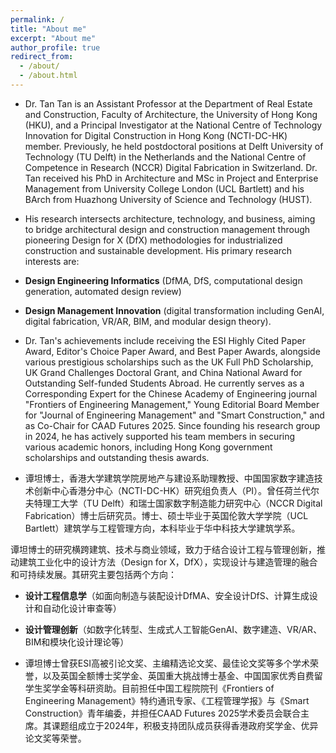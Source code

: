 ```yaml
---
permalink: /
title: "About me"
excerpt: "About me"
author_profile: true
redirect_from: 
  - /about/
  - /about.html
---
```

* Dr. Tan Tan is an Assistant Professor at the Department of Real Estate and Construction, Faculty of Architecture, the University of Hong Kong (HKU), and a Principal Investigator at the National Centre of Technology Innovation for Digital Construction in Hong Kong (NCTI-DC-HK) member. Previously, he held postdoctoral positions at Delft University of Technology (TU Delft) in the Netherlands and the National Centre of Competence in Research (NCCR) Digital Fabrication in Switzerland. Dr. Tan received his PhD in Architecture and MSc in Project and Enterprise Management from University College London (UCL Bartlett) and his BArch from Huazhong University of Science and Technology (HUST).

* His research intersects architecture, technology, and business, aiming to bridge architectural design and construction management through pioneering Design for X (DfX) methodologies for industrialized construction and sustainable development. His primary research interests are: 
* **Design Engineering Informatics** (DfMA, DfS, computational design generation, automated design review) 
* **Design Management Innovation** (digital transformation including GenAI, digital fabrication, VR/AR, BIM, and modular design theory).

* Dr. Tan's achievements include receiving the ESI Highly Cited Paper Award, Editor's Choice Paper Award, and Best Paper Awards, alongside various prestigious scholarships such as the UK Full PhD Scholarship, UK Grand Challenges Doctoral Grant, and China National Award for Outstanding Self-funded Students Abroad. He currently serves as a Corresponding Expert for the Chinese Academy of Engineering journal "Frontiers of Engineering Management," Young Editorial Board Member for "Journal of Engineering Management" and "Smart Construction," and as Co-Chair for CAAD Futures 2025. Since founding his research group in 2024, he has actively supported his team members in securing various academic honors, including Hong Kong government scholarships and outstanding thesis awards.

* 谭坦博士，香港大学建筑学院房地产与建设系助理教授、中国国家数字建造技术创新中心香港分中心（NCTI-DC-HK）研究组负责人（PI）。曾任荷兰代尔夫特理工大学（TU Delft）和瑞士国家数字制造能力研究中心（NCCR Digital Fabrication）博士后研究员。博士、硕士毕业于英国伦敦大学学院（UCL Bartlett）建筑学与工程管理方向，本科毕业于华中科技大学建筑学系。

谭坦博士的研究横跨建筑、技术与商业领域，致力于结合设计工程与管理创新，推动建筑工业化中的设计方法（Design for X，DfX），实现设计与建造管理的融合和可持续发展。其研究主要包括两个方向：

* **设计工程信息学**（如面向制造与装配设计DfMA、安全设计DfS、计算生成设计和自动化设计审查等）
* **设计管理创新**（如数字化转型、生成式人工智能GenAI、数字建造、VR/AR、BIM和模块化设计理论等）

* 谭坦博士曾获ESI高被引论文奖、主编精选论文奖、最佳论文奖等多个学术荣誉，以及英国全额博士奖学金、英国重大挑战博士基金、中国国家优秀自费留学生奖学金等科研资助。目前担任中国工程院院刊《Frontiers of Engineering Management》特约通讯专家、《工程管理学报》与《Smart Construction》青年编委，并担任CAAD Futures 2025学术委员会联合主席。其课题组成立于2024年，积极支持团队成员获得香港政府奖学金、优异论文奖等荣誉。




<!---Activity and Service--->
<!---Experience--->
